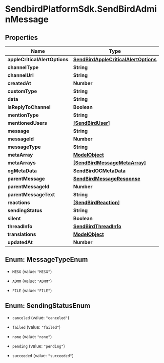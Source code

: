 # SendbirdPlatformSdk.SendBirdAdminMessage

## Properties

Name | Type | Description | Notes
------------ | ------------- | ------------- | -------------
**appleCriticalAlertOptions** | [**SendBirdAppleCriticalAlertOptions**](SendBirdAppleCriticalAlertOptions.md) |  | [optional] 
**channelType** | **String** |  | [optional] 
**channelUrl** | **String** |  | [optional] 
**createdAt** | **Number** |  | [optional] 
**customType** | **String** |  | [optional] 
**data** | **String** |  | [optional] 
**isReplyToChannel** | **Boolean** |  | [optional] 
**mentionType** | **String** |  | [optional] 
**mentionedUsers** | [**[SendBirdUser]**](SendBirdUser.md) |  | [optional] 
**message** | **String** |  | [optional] 
**messageId** | **Number** |  | [optional] 
**messageType** | **String** |  | [optional] 
**metaArray** | [**ModelObject**](ModelObject.md) |  | [optional] 
**metaArrays** | [**[SendBirdMessageMetaArray]**](SendBirdMessageMetaArray.md) |  | [optional] 
**ogMetaData** | [**SendBirdOGMetaData**](SendBirdOGMetaData.md) |  | [optional] 
**parentMessage** | [**SendBirdMessageResponse**](SendBirdMessageResponse.md) |  | [optional] 
**parentMessageId** | **Number** |  | [optional] 
**parentMessageText** | **String** |  | [optional] 
**reactions** | [**[SendBirdReaction]**](SendBirdReaction.md) |  | [optional] 
**sendingStatus** | **String** |  | [optional] 
**silent** | **Boolean** |  | [optional] 
**threadInfo** | [**SendBirdThreadInfo**](SendBirdThreadInfo.md) |  | [optional] 
**translations** | [**ModelObject**](ModelObject.md) |  | [optional] 
**updatedAt** | **Number** |  | [optional] 



## Enum: MessageTypeEnum


* `MESG` (value: `"MESG"`)

* `ADMM` (value: `"ADMM"`)

* `FILE` (value: `"FILE"`)





## Enum: SendingStatusEnum


* `canceled` (value: `"canceled"`)

* `failed` (value: `"failed"`)

* `none` (value: `"none"`)

* `pending` (value: `"pending"`)

* `succeeded` (value: `"succeeded"`)




